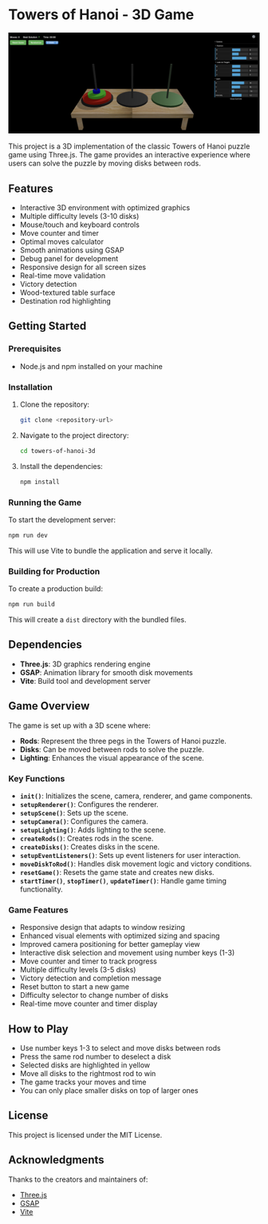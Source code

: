 # Towers of Hanoi - 3D Game

![Game Screenshot](game.png)

This project is a 3D implementation of the classic Towers of Hanoi puzzle game using Three.js. The game provides an interactive experience where users can solve the puzzle by moving disks between rods.

## Features

- Interactive 3D environment with optimized graphics
- Multiple difficulty levels (3-10 disks)
- Mouse/touch and keyboard controls
- Move counter and timer
- Optimal moves calculator
- Smooth animations using GSAP
- Debug panel for development
- Responsive design for all screen sizes
- Real-time move validation
- Victory detection
- Wood-textured table surface
- Destination rod highlighting

## Getting Started

### Prerequisites

- Node.js and npm installed on your machine

### Installation

1. Clone the repository:
   ```bash
   git clone <repository-url>
   ```

2. Navigate to the project directory:
   ```bash
   cd towers-of-hanoi-3d
   ```

3. Install the dependencies:
   ```bash
   npm install
   ```

### Running the Game

To start the development server:

```bash
npm run dev
```

This will use Vite to bundle the application and serve it locally.

### Building for Production

To create a production build:

```bash
npm run build
```

This will create a `dist` directory with the bundled files.

## Dependencies

- **Three.js**: 3D graphics rendering engine
- **GSAP**: Animation library for smooth disk movements
- **Vite**: Build tool and development server

## Game Overview

The game is set up with a 3D scene where:

- **Rods**: Represent the three pegs in the Towers of Hanoi puzzle.
- **Disks**: Can be moved between rods to solve the puzzle.
- **Lighting**: Enhances the visual appearance of the scene.

### Key Functions

- **`init()`**: Initializes the scene, camera, renderer, and game components.
- **`setupRenderer()`**: Configures the renderer.
- **`setupScene()`**: Sets up the scene.
- **`setupCamera()`**: Configures the camera.
- **`setupLighting()`**: Adds lighting to the scene.
- **`createRods()`**: Creates rods in the scene.
- **`createDisks()`**: Creates disks in the scene.
- **`setupEventListeners()`**: Sets up event listeners for user interaction.
- **`moveDiskToRod()`**: Handles disk movement logic and victory conditions.
- **`resetGame()`**: Resets the game state and creates new disks.
- **`startTimer()`**, **`stopTimer()`**, **`updateTimer()`**: Handle game timing functionality.

### Game Features

- Responsive design that adapts to window resizing
- Enhanced visual elements with optimized sizing and spacing
- Improved camera positioning for better gameplay view
- Interactive disk selection and movement using number keys (1-3)
- Move counter and timer to track progress
- Multiple difficulty levels (3-5 disks)
- Victory detection and completion message
- Reset button to start a new game
- Difficulty selector to change number of disks
- Real-time move counter and timer display

## How to Play

- Use number keys 1-3 to select and move disks between rods
- Press the same rod number to deselect a disk
- Selected disks are highlighted in yellow
- Move all disks to the rightmost rod to win
- The game tracks your moves and time
- You can only place smaller disks on top of larger ones

## License

This project is licensed under the MIT License.

## Acknowledgments

Thanks to the creators and maintainers of:
- [Three.js](https://threejs.org/)
- [GSAP](https://greensock.com/gsap/)
- [Vite](https://vitejs.dev/)